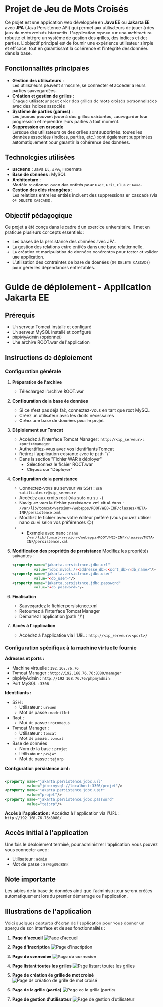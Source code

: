 # Projet de Jeu de Mots Croisés

Ce projet est une application web développée en **Java EE** ou **Jakarta EE** avec **JPA** (Java Persistence API) qui permet aux utilisateurs de jouer à des jeux de mots croisés interactifs. L'application repose sur une architecture robuste et intègre un système de gestion des grilles, des indices et des parties. L'objectif principal est de fournir une expérience utilisateur simple et efficace, tout en garantissant la cohérence et l'intégrité des données dans la base.

## Fonctionnalités principales

- **Gestion des utilisateurs** :  
  Les utilisateurs peuvent s'inscrire, se connecter et accéder à leurs parties sauvegardées.
- **Création et gestion de grilles** :  
  Chaque utilisateur peut créer des grilles de mots croisés personnalisées avec des indices associés.
- **Système de parties (games)** :  
  Les joueurs peuvent jouer à des grilles existantes, sauvegarder leur progression et reprendre leurs parties à tout moment.
- **Suppression en cascade** :  
  Lorsque des utilisateurs ou des grilles sont supprimés, toutes les données associées (indices, parties, etc.) sont également supprimées automatiquement pour garantir la cohérence des données.

## Technologies utilisées

- **Backend** : Java EE, JPA, Hibernate
- **Base de données** : MySQL
- **Architecture** :  
  Modèle relationnel avec des entités pour `User`, `Grid`, `Clue` et `Game`.
- **Gestion des clés étrangères** :  
  Les relations entre les entités incluent des suppressions en cascade (via `ON DELETE CASCADE`).

## Objectif pédagogique

Ce projet a été conçu dans le cadre d'un exercice universitaire. Il met en pratique plusieurs concepts essentiels :

- Les bases de la persistance des données avec JPA.
- La gestion des relations entre entités dans une base relationnelle.
- La création et manipulation de données cohérentes pour tester et valider une application.
- L'utilisation des contraintes de base de données (`ON DELETE CASCADE`) pour gérer les dépendances entre tables.

# Guide de déploiement - Application Jakarta EE

## Prérequis

- Un serveur Tomcat installé et configuré
- Un serveur MySQL installé et configuré
- phpMyAdmin (optionnel)
- Une archive ROOT.war de l'application

## Instructions de déploiement

### Configuration générale

1. **Préparation de l'archive**

   - Téléchargez l'archive ROOT.war

2. **Configuration de la base de données**

   - Si ce n'est pas déjà fait, connectez-vous en tant que root MySQL
   - Créez un utilisateur avec les droits nécessaires
   - Créez une base de données pour le projet

3. **Déploiement sur Tomcat**

   - Accédez à l'interface Tomcat Manager : `http://<ip_serveur>:<port>/manager`
   - Authentifiez-vous avec vos identifiants Tomcat
   - Retirez l'application existante avec le path "/"
   - Dans la section "Fichier WAR à déployer"
     - Sélectionnez le fichier ROOT.war
     - Cliquez sur "Déployer"

4. **Configuration de la persistance**

   - Connectez-vous au serveur via SSH : `ssh <utilisateur>@<ip_serveur>`
   - Accédez aux droits root (via `sudo` ou `su -`)
   - Naviguez vers le fichier persistence.xml situé dans :
     `/var/lib/tomcat<version>/webapps/ROOT/WEB-INF/classes/META-INF/persistence.xml`
   - Modifiez le fichier avec votre éditeur préféré (vous pouvez utiliser nano ou vi selon vos préférences 😉)
   - - Exemple avec nano :
       `nano /var/lib/tomcat<version>/webapps/ROOT/WEB-INF/classes/META-INF/persistence.xml`

5. **Modification des propriétés de persistance**
   Modifiez les propriétés suivantes :

   ```xml
   <property name="jakarta.persistence.jdbc.url"
             value="jdbc:mysql://<addresse_db>:<port_db>/<db_name>"/>
   <property name="jakarta.persistence.jdbc.user"
             value="<db_user>"/>
   <property name="jakarta.persistence.jdbc.password"
             value="<db_password>"/>
   ```

6. **Finalisation**
   - Sauvegardez le fichier persistence.xml
   - Retournez à l'interface Tomcat Manager
   - Démarrez l'application (path "/")
7. **Accès à l'application**
   - Accédez à l'application via l'URL : `http://<ip_serveur>:<port>/`

### Configuration spécifique à la machine virtuelle fournie

**Adresses et ports :**

- Machine virtuelle : `192.168.76.76`
- Tomcat Manager : `http://192.168.76.76:8080/manager`
- phpMyAdmin : `http://192.168.76.76/phpmyadmin`
- Port MySQL : `3306`

**Identifiants :**

- SSH :
  - Utilisateur : `urouen`
  - Mot de passe : `madrillet`
- Root :
  - Mot de passe : `rotomagus`
- Tomcat Manager :
  - Utilisateur : `tomcat`
  - Mot de passe : `tomcat`
- Base de données :
  - Nom de la base : `projet`
  - Utilisateur : `projet`
  - Mot de passe : `tejorp`

**Configuration persistence.xml :**

```xml

<property name="jakarta.persistence.jdbc.url"
          value="jdbc:mysql://localhost:3306/projet"/>
<property name="jakarta.persistence.jdbc.user"
          value="projet"/>
<property name="jakarta.persistence.jdbc.password"
          value="tejorp"/>
```

**Accès à l'application :**
Accédez à l'application via l'URL : `http://192.168.76.76:8080/`

## Accès initial à l'application

Une fois le déploiement terminé, pour administrer l'application, vous pouvez vous connecter avec :

- Utilisateur : `admin`
- Mot de passe : `8?M6g$9d8G4(`

## Note importante

Les tables de la base de données ainsi que l'administrateur seront créées automatiquement lors du premier démarrage de
l'application.

## Illustrations de l'application

Voici quelques captures d'écran de l'application pour vous donner un aperçu de son interface et de ses fonctionnalités :

1. **Page d'accueil**
   ![Page d'accueil](images/sc1.png)

2. **Page d'inscription**
   ![Page d'inscription](images/sc2.png)

3. **Page de connexion**
   ![Page de connexion](images/sc3.png)

4. **Page listant toutes les grilles**
   ![Page listant toutes les grilles](images/sc4.png)

5. **Page de création de grille de mot croisé**
   ![Page de création de grille de mot croisé](images/sc5.png)

6. **Page de la grille (partie)**
   ![Page de la grille (partie)](images/sc6.png)

7. **Page de gestion d'utilisateur**
   ![Page de gestion d'utilisateur](images/sc7.png)
